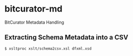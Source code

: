 bitcurator-md
=============

BitCurator Metadata Handling

## Extracting Schema Metadata into a CSV

```
$ xsltproc xslt/schema2csv.xsl dfxml.xsd
```
